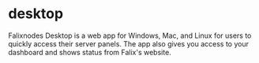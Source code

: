 # desktop
Falixnodes Desktop is a web app for Windows, Mac, and Linux for users to quickly access their server panels. The app also gives you access to your dashboard and shows status from Falix's website. 
